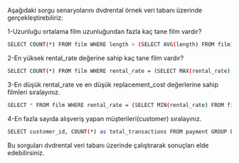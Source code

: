 Aşağıdaki sorgu senaryolarını dvdrental örnek veri tabanı üzerinde gerçekleştirebiliriz:


1-Uzunluğu ortalama film uzunluğundan fazla kaç tane film vardır?
```bash
SELECT COUNT(*) FROM film WHERE length > (SELECT AVG(length) FROM film);
```

2-En yüksek rental_rate değerine sahip kaç tane film vardır?

```bash
SELECT COUNT(*) FROM film WHERE rental_rate = (SELECT MAX(rental_rate) FROM film);
```

3-En düşük rental_rate ve en düşük replacement_cost değerlerine sahip filmleri sıralayınız.
```bash
SELECT * FROM film WHERE rental_rate = (SELECT MIN(rental_rate) FROM film) AND replacement_cost = (SELECT MIN(replacement_cost) FROM film);
```


4-En fazla sayıda alışveriş yapan müşterileri(customer) sıralayınız.
```bash
SELECT customer_id, COUNT(*) as total_transactions FROM payment GROUP BY customer_id ORDER BY total_transactions DESC;
```
Bu sorguları dvdrental veri tabanı üzerinde çalıştırarak sonuçları elde edebilirsiniz.
